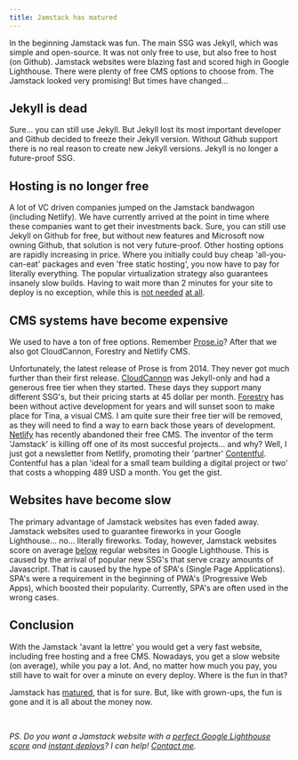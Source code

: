 ```yaml
---
title: Jamstack has matured
---
```


In the beginning Jamstack was fun. The main SSG was Jekyll, which was simple and open-source. It was not only free to use, but also free to host (on Github). Jamstack websites were blazing fast and scored high in Google Lighthouse. There were plenty of free CMS options to choose from. The Jamstack looked very promising! But times have changed...

## Jekyll is dead

Sure... you can still use Jekyll. But Jekyll lost its most important developer and Github decided to freeze their Jekyll version. Without Github support there is no real reason to create new Jekyll versions. Jekyll is no longer a future-proof SSG.

## Hosting is no longer free

A lot of VC driven companies jumped on the Jamstack bandwagon (including Netlify). We have currently arrived at the point in time where these companies want to get their investments back. Sure, you can still use Jekyll on Github for free, but without new features and Microsoft now owning Github, that solution is not very future-proof. Other hosting options are rapidly increasing in price. Where you initially could buy cheap 'all-you-can-eat' packages and even 'free static hosting', you now have to pay for literally everything. The popular virtualization strategy also guarantees insanely slow builds. Having to wait more than 2 minutes for your site to deploy is no exception, while this is [not needed](/blog/oh-jamstack-grow-up/) [at all](/blog/gatsby-has-grown-up/).

## CMS systems have become expensive

We used to have a ton of free options. Remember [Prose.io](http://prose.io/)? After that we also got CloudCannon, Forestry and Netlify CMS. 

Unfortunately, the latest release of Prose is from 2014. They never got much further than their first release. [CloudCannon](https://cloudcannon.com/) was Jekyll-only and had a generous free tier when they started. These days they support many different SSG's, but their pricing starts at 45 dollar per month. [Forestry](https://www.forestry.io/) has been without active development for years and will sunset soon to make place for Tina, a visual CMS. I am quite sure their free tier will be removed, as they will need to find a way to earn back those years of development. [Netlify](https://www.netlify.com/) has recently abandoned their free CMS. The inventor of the term 'Jamstack' is killing off one of its most succesful projects... and why? Well, I just got a newsletter from Netlify, promoting their 'partner' [Contentful](https://www.contentful.com/). Contentful has a plan 'ideal for a small team building a digital project or two' that costs a whopping 489 USD a month. You get the gist.

## Websites have become slow

The primary advantage of Jamstack websites has even faded away. Jamstack websites used to guarantee fireworks in your Google Lighthouse... no... literally fireworks. Today, however, Jamstack websites score on average [below](/blog/jamstack-means-performance-right/) regular websites in Google Lighthouse. This is caused by the arrival of popular new SSG's that serve crazy amounts of Javascript. That is caused by the hype of SPA's (Single Page Applications). SPA's were a requirement in the beginning of PWA's (Progressive Web Apps), which boosted their popularity. Currently, SPA's are often used in the wrong cases.

## Conclusion

With the Jamstack 'avant la lettre' you would get a very fast website, including free hosting and a free CMS. Nowadays, you get a slow website (on average), while you pay a lot. And, no matter how much you pay, you still have to wait for over a minute on every deploy. Where is the fun in that?

Jamstack has [matured](https://jamstack.wtf/), that is for sure. But, like with grown-ups, the fun is gone and it is all about the money now.

&nbsp;

*PS. Do you want a Jamstack website with a [perfect Google Lighthouse score](/blog/how-to-get-a-100-google-lighthouse-score/) and [instant deploys](/blog/oh-jamstack-grow-up/)? I can help! [Contact me](/contact/).*